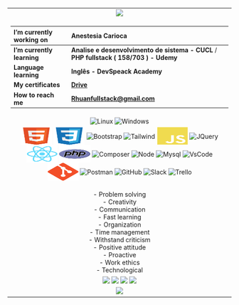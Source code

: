 <table width="100%">
  <tr>
    <td align="center">
      <img width=100% src="https://capsule-render.vercel.app/api?type=waving&color=00a693&height=180&section=header&text=Rhuan+Fullstack+(+Backend+)&fontSize=25&fontColor=ffffff&animation=twinkling&fontAlignY=35"/>
    </td>
  </tr>
  <tr>
    <td align="center">
	
|  **I’m currently working on** | **Anestesia Carioca** |
| :---------        |     :---------  |
| **I’m currently learning** | **Analise e desenvolvimento de sistema - CUCL** / **PHP fullstack ( 158/703 ) - Udemy** |
| **Language learning** | **Inglês - DevSpeack Academy** |
|**My certificates** | [**Drive**](https://drive.google.com/drive/folders/1uawAAexOjKO2-ngSgTQRE3dC23-mQtXd) |
|**How to reach me** | **Rhuanfullstack@gmail.com** |
	
    
  </tr>
  <tr>
    <td align="center">
      <div>
        <img align="center" alt="Linux" height="30" width="100" src="https://img.shields.io/badge/Linux-FCC624?style=for-the-badge&logo=linux&logoColor=black">
        <img align="center" alt="Windows" height="30" width="100" src="https://img.shields.io/badge/Windows-0078D6?style=for-the-badge&logo=windows&logoColor=white">
      </div>
    </td>
  </tr>
  <tr>
    <td align="center" syile="margin-top: 5px;">
      <div style="display:inline_block;">
	<div style="display:inline_block">
	  <div>
		<img align="center" alt="HTML5" height="40" width="70" src="https://raw.githubusercontent.com/devicons/devicon/master/icons/html5/html5-original.svg">
		<img align="center" alt="CSS3" height="40" width="70" src="https://raw.githubusercontent.com/devicons/devicon/master/icons/css3/css3-original.svg">
		<img align="center" alt="Bootstrap" height="40" width="70" src="https://cdn.jsdelivr.net/gh/devicons/devicon/icons/bootstrap/bootstrap-original.svg">
	        <img align="center" alt="Tailwind" height="40" width="70" src="https://cdn.jsdelivr.net/gh/devicons/devicon/icons/tailwindcss/tailwindcss-plain.svg" />
		<img align="center" alt="Js" height="40" width="70" src="https://raw.githubusercontent.com/devicons/devicon/master/icons/javascript/javascript-plain.svg">
	        <img align="center" alt="JQuery" height="40" width="70" src="https://cdn.jsdelivr.net/gh/devicons/devicon/icons/jquery/jquery-original-wordmark.svg" />  
		<img align="center" alt="React" height="40" width="70" src="https://raw.githubusercontent.com/devicons/devicon/master/icons/react/react-original.svg">
		<img align="center" alt="PHP" height="40" width="70" src="https://raw.githubusercontent.com/devicons/devicon/master/icons/php/php-original.svg">
	        <img align="center" alt="Composer" height="40" width="70" src="https://cdn.jsdelivr.net/gh/devicons/devicon/icons/composer/composer-original.svg" />
		<img align="center" alt="Node" height="40" width="70" src="https://cdn.jsdelivr.net/gh/devicons/devicon/icons/nodejs/nodejs-original.svg">
		<img align="center" alt="Mysql" height="70" width="70" src="https://cdn.jsdelivr.net/gh/devicons/devicon/icons/mysql/mysql-original-wordmark.svg">
		<img align="center" alt="VsCode" height="40" width="70" src="https://cdn.jsdelivr.net/gh/devicons/devicon/icons/visualstudio/visualstudio-plain.svg">	
		<img align="center" alt="Git" height="40" width="70" src="https://raw.githubusercontent.com/devicons/devicon/master/icons/git/git-original.svg">
		<img align="center" alt="Postman" height="30" width="70" src="https://img.shields.io/badge/Postman-FF6C37.svg?style=for-thebadge&logo=Postman&logoColor=white">
		<img align="center" alt="GitHub" height="40" width="70" src="https://cdn.jsdelivr.net/gh/devicons/devicon/icons/github/github-original-wordmark.svg">
		<img align="center" alt="Slack" height="40" width="70" src="https://cdn.jsdelivr.net/gh/devicons/devicon/icons/slack/slack-original.svg">
		<img align="center" alt="Trello" height="40" width="70" src="https://cdn.jsdelivr.net/gh/devicons/devicon/icons/trello/trello-plain-wordmark.svg">
        </div>
      </div><br>
    </td>
  </tr>
  <tr>
    <td align="center">
      <div style="display:inline_block;">
        <div>
          	- Problem solving<br>
		- Creativity<br>
		- Communication<br>
		- Fast learning<br>
		- Organization<br>
		- Time management<br>
		- Withstand criticism<br>
		- Positive attitude<br>
		- Proactive<br>
		- Work ethics<br>
		- Technological<br>
        </div>
      </div>
    </td>
  </tr>
  <tr>
    <td align="center">
      <div>
       <a href="https://www.linkedin.com/in/rhuandevfullstack/" target="_blank"><img src="https://img.shields.io/badge/-LinkedIn-%230077B5?style=for-the-badge&logo=linkedin&logoColor=white" target="_blank"></a>
	<a href = "mailto:rhuanfullstack@gmail.com"><img src="https://img.shields.io/badge/-Gmail-%23333?style=for-the-badge&logo=gmail&logoColor=white" target="_blank"></a>
	<a href="https://www.instagram.com/rhuandevcoder/" target="_blank"><img src="https://img.shields.io/badge/-Instagram-%23E4405F?style=for-the-badge&logo=instagram&logoColor=white" target="_blank"></a> 
	<a href="https://twitter.com/RhuanDev" target="_blank"><img src="https://img.shields.io/badge/Twitter-1DA1F2?style=for-the-badge&logo=twitter&logoColor=white" target="_blank"></a>
    </td>
  </tr>
  <tr>
    <td align="center">
      <img width=100% src="https://capsule-render.vercel.app/api?type=waving&color=00a693&height=150&section=footer"/>
    </td>
  </tr>
</table>
